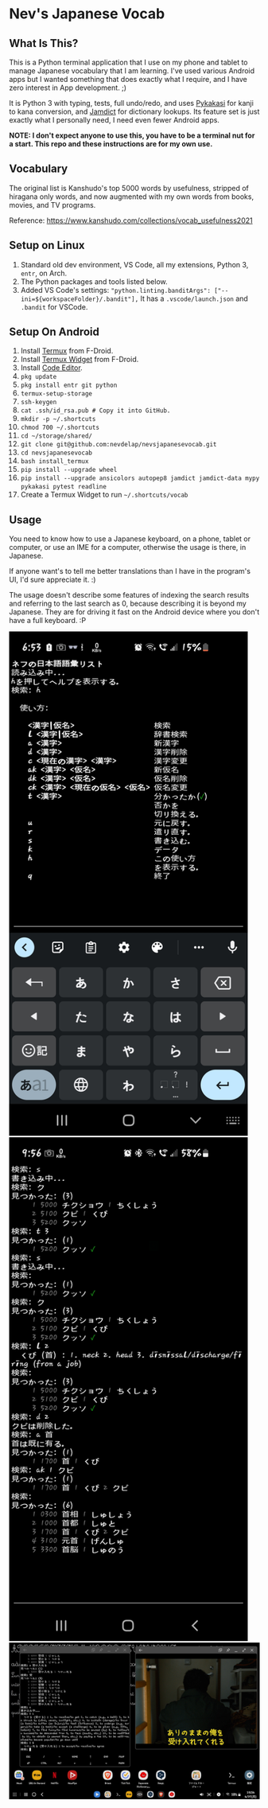 # Nev's Japanese Vocab

## What Is This?

This is a Python terminal application that I use on my phone and tablet to manage Japanese vocabulary that I am learning. I've used various Android apps but I wanted something that does exactly what I require, and I have zero interest in App development. ;)

It is Python 3 with typing, tests, full undo/redo, and uses [Pykakasi](https://github.com/miurahr/pykakasi) for kanji to kana conversion, and [Jamdict](https://github.com/neocl/jamdict) for dictionary lookups. Its feature set is just exactly what I personally need, I need even fewer Android apps.

**NOTE: I don't expect anyone to use this, you have to be a terminal nut for a start. This repo and these instructions are for my own use.**

## Vocabulary

The original list is Kanshudo's top 5000 words by usefulness, stripped of hiragana only words, and now augmented with my own words from books, movies, and TV programs.

Reference: https://www.kanshudo.com/collections/vocab_usefulness2021

## Setup on Linux

1. Standard old dev environment, VS Code, all my extensions, Python 3, `entr`, on Arch.
1. The Python packages and tools listed below.
1. Added VS Code's settings: `"python.linting.banditArgs": ["--ini=${workspaceFolder}/.bandit"],` It has a `.vscode/launch.json` and `.bandit` for VSCode.
## Setup On Android

1. Install [Termux](https://f-droid.org/en/packages/com.termux/) from F-Droid.
1. Install [Termux Widget](https://f-droid.org/en/packages/com.termux.widget/) from F-Droid.
1. Install [Code Editor](https://play.google.com/store/apps/details?id=com.rhmsoft.code).
1. `pkg update`
1. `pkg install entr git python`
1. `termux-setup-storage`
1. `ssh-keygen`
1. `cat .ssh/id_rsa.pub # Copy it into GitHub.`
1. `mkdir -p ~/.shortcuts`
1. `chmod 700 ~/.shortcuts`
1. `cd ~/storage/shared/`
1. `git clone git@github.com:nevdelap/nevsjapanesevocab.git`
1. `cd nevsjapanesevocab`
1. `bash install_termux`
1. `pip install --upgrade wheel`
1. `pip install --upgrade ansicolors autopep8 jamdict jamdict-data mypy pykakasi pytest readline`
1. Create a Termux Widget to run `~/.shortcuts/vocab`

## Usage

You need to know how to use a Japanese keyboard, on a phone, tablet or computer, or use an IME for a computer, otherwise the usage is there, in Japanese.

If anyone want's to tell me better translations than I have in the program's UI, I'd sure appreciate it. :)

The usage doesn't describe some features of indexing the search results and referring to the last search as 0, because describing it is beyond my Japanese. They are for driving it fast on the Android device where you don't have a full keyboard. :P

<img src="screenshots/screenshot.jpg" width="480">
<img src="screenshots/screenshot2.jpg" width="480">
<img src="screenshots/screenshot3.jpg" width="960">

